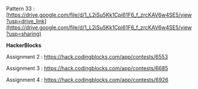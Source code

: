 Pattern 33 : [https://drive.google.com/file/d/1_L2iSu5Kk1Cpi61F6_f_zrcKAV6w4SE5/view?usp=drive_link](https://drive.google.com/file/d/1_L2iSu5Kk1Cpi61F6_f_zrcKAV6w4SE5/view?usp=sharing)

**HackerBlocks** 

  Assignment 2 : https://hack.codingblocks.com/app/contests/6553

  Assignment 3 : https://hack.codingblocks.com/app/contests/6685
  
  Assignment 4 : https://hack.codingblocks.com/app/contests/6926
